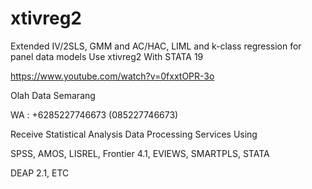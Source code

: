 # xtivreg2
Extended IV/2SLS, GMM and AC/HAC, LIML and k-class regression for panel data models Use xtivreg2 With STATA 19

https://www.youtube.com/watch?v=0fxxtOPR-3o

Olah Data Semarang

WA : +6285227746673 (085227746673)

Receive Statistical Analysis Data Processing Services Using

SPSS, AMOS, LISREL, Frontier 4.1, EVIEWS, SMARTPLS, STATA

DEAP 2.1, ETC

